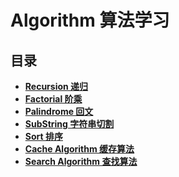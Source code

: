 # Algorithm 算法学习

## 目录

- **[Recursion 递归](https://github.com/stephentian/daily-js/tree/master/01-Algorithm/01-Recursion)**
- **[Factorial 阶乘](https://github.com/stephentian/daily-js/blob/master/01-Algorithm/02-Factorial/factorial.js)**
- **[Palindrome 回文](https://github.com/stephentian/daily-js/blob/master/01-Algorithm/03-Palindrome/01-Palindrome.js)**
- **[SubString 字符串切割](https://github.com/stephentian/daily-js/blob/master/01-Algorithm/04-SubString/SubString.js)**
- **[Sort 排序](https://github.com/stephentian/daily-js/tree/master/01-Algorithm/05-Sort)**
- **[Cache Algorithm 缓存算法](https://github.com/stephentian/daily-js/tree/master/01-Algorithm/06-Cache%20Algorithm)**
- **[Search Algorithm 查找算法](./07-Search%20Algorithm)**
